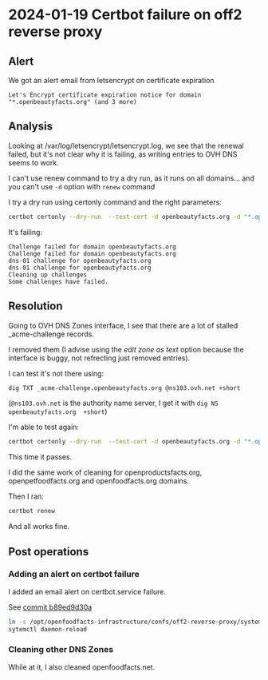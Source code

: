 # 2024-01-19 Certbot failure on off2 reverse proxy

## Alert

We got an alert email from letsencrypt on certificate expiration

```
Let's Encrypt certificate expiration notice for domain "*.openbeautyfacts.org" (and 3 more)
```



## Analysis

Looking at /var/log/letsencrypt/letsencrypt.log, we see that the renewal failed,
but it's not clear why it is failing, as writing entries to OVH DNS seems to work.

I can't use renew command to try a dry run, as it runs on all domains… 
and you can't use `-d` option with `renew` command

I try a dry run using certonly command and the right parameters:

```bash
certbot certonly --dry-run  --test-cert -d openbeautyfacts.org -d "*.openbeautyfacts.org" --dns-ovh --dns-ovh-credentials /root/.ovhapi/openbeautyfacts.org
```

It's failing:
```
Challenge failed for domain openbeautyfacts.org
Challenge failed for domain openbeautyfacts.org
dns-01 challenge for openbeautyfacts.org
dns-01 challenge for openbeautyfacts.org
Cleaning up challenges
Some challenges have failed.
```

## Resolution

Going to OVH DNS Zones interface, I see that there are a lot of stalled _acme-challenge records.

I removed them (I advise using the *edit zone as text* option because the interface is buggy, not refrecting just removed entries).

I can test it's not there using:
```bash
dig TXT _acme-challenge.openbeautyfacts.org @ns103.ovh.net +short
```

(`@ns103.ovh.net` is the authority name server, I get it with `dig NS openbeautyfacts.org  +short`)

I'm able to test again:
```bash
certbot certonly --dry-run  --test-cert -d openbeautyfacts.org -d "*.openbeautyfacts.org" --dns-ovh --dns-ovh-credentials /root/.ovhapi/openbeautyfacts.org
```

This time it passes.

I did the same work of cleaning  for openproductsfacts.org, openpetfoodfacts.org and openfoodfacts.org domains.

Then I ran:

```bash
certbot renew
```
And all works fine.

## Post operations

### Adding an alert on certbot failure

I added an email alert on certbot.service failure.

See [commit b89ed9d30a](https://github.com/openfoodfacts/openfoodfacts-infrastructure/commit/b89ed9d30a6259020e7005552194720165368166)

```bash
ln -s /opt/openfoodfacts-infrastructure/confs/off2-reverse-proxy/systemd/system/certbot.service.d /etc/systemd/system/
sytemctl daemon-reload
```

### Cleaning other DNS Zones

While at it, I also cleaned openfoodfacts.net.